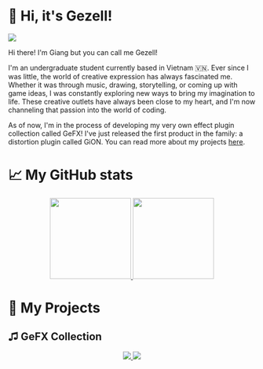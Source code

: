 👋 Hi, it's Gezell!
===================
![](https://komarev.com/ghpvc/?username=giangthai-0710&color=178B76)

Hi there! I'm Giang but you can call me Gezell!

I'm an undergraduate student currently based in Vietnam 🇻🇳. Ever since I was little, the world of creative expression has always fascinated me. Whether it was through music, drawing, storytelling, or coming up with game ideas, I was constantly exploring new ways to bring my imagination to life. These creative outlets have always been close to my heart, and I'm now channeling that passion into the world of coding.

As of now, I'm in the process of developing my very own effect plugin collection called GeFX! I've just released the first product in the family: a distortion plugin called GiON. You can read more about my projects [here](#-my-projects).

📈 My GitHub stats
==================

<div class="badges-githubstats">
  <p align="center">
    <a href="https://github.com/anuraghazra/github-readme-stats#gh-dark-mode-only">
      <img src="https://github-readme-stats-delta-two-35.vercel.app/api?username=giangthai-0710&rank_icon=github&include_all_commit=true&hide=issues,contribs&show_icons=true&icon_color=19be84&ring_color=19be84&theme=dark#gh-dark-mode-only"height=165>
    </a>
    <a href="https://github.com/anuraghazra/github-readme-stats#gh-light-mode-only">
      <img src="https://github-readme-stats-delta-two-35.vercel.app/api?username=giangthai-0710&rank_icon=github&include_all_commit=true&hide=issues,contribs&show_icons=true&icon_color=19be84&ring_color=19be84&theme=default#gh-light-mode-only" height=165>
    </a> 
  </p>
</div>

📑 My Projects
===============

♫ GeFX Collection
------------------

<p align="center">
  
  <a href="https://github.com/giangthai-0710/gefx-gion#gh-dark-mode-only">
    <img src="https://github-readme-stats-delta-two-35.vercel.app/api/pin/?username=giangthai-0710&repo=gefx-gion&show_owner=true&icon_color=19be84&theme=dark#gh-dark-mode-only" />
  </a>
   <a href="https://github.com/giangthai-0710/gefx-gion#gh-light-mode-only">
    <img src="https://github-readme-stats-delta-two-35.vercel.app/api/pin/?username=giangthai-0710&repo=gefx-gion&show_owner=true&icon_color=19be84&theme=default#gh-light-mode-only" />
  </a>
  
</p>



<!---
giangthai-0710/giangthai-0710 is a ✨ special ✨ repository because its `README.md` (this file) appears on your GitHub profile.
You can click the Preview link to take a look at your changes.
--->
